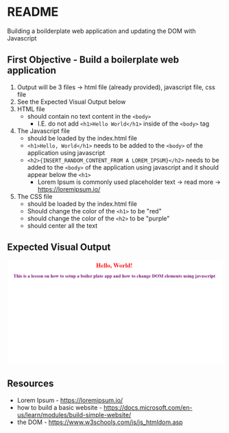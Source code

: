 # README

Building a boilderplate web application and updating the DOM with Javascript

## First Objective - Build a boilerplate web application
1. Output will be 3 files -> html file (already provided), javascript file, css file
2. See the Expected Visual Output below
2. HTML file 
    - should contain no text content in the ```<body>```
        - I.E. do not add ```<h1>Hello World</h1>``` inside of the ```<body>``` tag
3. The Javascript file 
    - should be loaded by the index.html file
    - ```<h1>Hello, World</h1>``` needs to be added to the ```<body>``` of the application using javascript
    - ```<h2>{INSERT_RANDOM_CONTENT_FROM A LOREM_IPSUM}</h2>``` needs to be added to the ```<body>``` of the application using javascript and it should appear below the ```<h1>```
        - Lorem Ipsum is commonly used placeholder text -> read more ->   https://loremipsum.io/
4. The CSS file
    - should be loaded by the index.html file
    - Should change the color of the ```<h1>``` to be "red"
    - should change the color of the ```<h2>``` to be "purple"
    - should center all the text

## Expected Visual Output 
![alt text](./readme/expected_output_visual.PNG)

## Resources

- Lorem Ipsum - https://loremipsum.io/
- how to build a basic website - https://docs.microsoft.com/en-us/learn/modules/build-simple-website/ 
- the DOM - https://www.w3schools.com/js/js_htmldom.asp